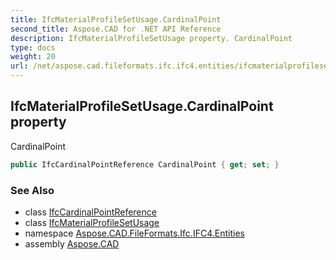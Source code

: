 ```yaml
---
title: IfcMaterialProfileSetUsage.CardinalPoint
second_title: Aspose.CAD for .NET API Reference
description: IfcMaterialProfileSetUsage property. CardinalPoint
type: docs
weight: 20
url: /net/aspose.cad.fileformats.ifc.ifc4.entities/ifcmaterialprofilesetusage/cardinalpoint/
---
```

## IfcMaterialProfileSetUsage.CardinalPoint property

CardinalPoint

```csharp
public IfcCardinalPointReference CardinalPoint { get; set; }
```

### See Also

* class [IfcCardinalPointReference](../../../aspose.cad.fileformats.ifc.ifc4.types/ifccardinalpointreference/)
* class [IfcMaterialProfileSetUsage](../)
* namespace [Aspose.CAD.FileFormats.Ifc.IFC4.Entities](../../ifcmaterialprofilesetusage/)
* assembly [Aspose.CAD](../../../)



